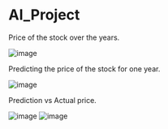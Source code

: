 # AI_Project
Price of the stock over the years.

![image](https://github.com/Nani-codes/Predict_Stock/assets/83720268/02acfe98-7266-41ad-be15-4901a61304b5)

Predicting the price of the stock for one year.

![image](https://github.com/Nani-codes/Predict_Stock/assets/83720268/b097f580-e01f-4f29-aa9e-cf7b54e53acd)

Prediction vs Actual price.

![image](https://github.com/Nani-codes/Predict_Stock/assets/83720268/229f8192-9da1-499c-92f7-b79456d5633b)
![image](https://github.com/Nani-codes/Predict_Stock/assets/83720268/50fb6e26-62cd-4d23-9131-a36f46b8ae79)

